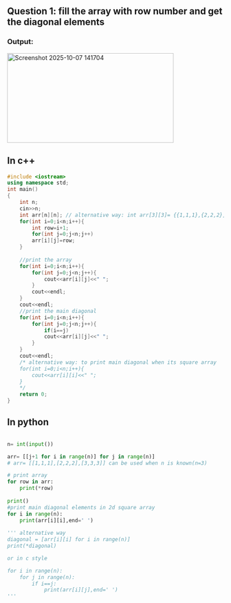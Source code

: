 ## Question 1: fill the array with row number and get the diagonal elements

### Output:
<img width="387" height="208" alt="Screenshot 2025-10-07 141704" src="https://github.com/user-attachments/assets/9a4fa215-0751-48aa-b296-90c3112aa62e" />

## In c++
```cpp
#include <iostream>
using namespace std;
int main()
{
    int n;
    cin>>n;
    int arr[n][n]; // alternative way: int arr[3][3]= {{1,1,1},{2,2,2},{3,3,3}} can be used only when n is known
    for(int i=0;i<n;i++){
        int row=i+1;
        for(int j=0;j<n;j++)
        arr[i][j]=row;
    }
    
    //print the array
    for(int i=0;i<n;i++){
        for(int j=0;j<n;j++){
            cout<<arr[i][j]<<" ";
        }
        cout<<endl;
    }
    cout<<endl;
    //print the main diagonal
    for(int i=0;i<n;i++){
        for(int j=0;j<n;j++){
            if(i==j)
            cout<<arr[i][j]<<" ";
        }
    }
    cout<<endl;
    /* alternative way: to print main diagonal when its square array
    for(int i=0;i<n;i++){
        cout<<arr[i][i]<<" ";
    }
    */
    return 0;
}
```

## In python
```python

n= int(input())

arr= [[j+1 for i in range(n)] for j in range(n)]
# arr= [[1,1,1],[2,2,2],[3,3,3]] can be used when n is known(n=3)

# print array    
for row in arr:
    print(*row)
   
print() 
#print main diagonal elements in 2d square array
for i in range(n):
    print(arr[i][i],end=' ')
    
''' alternative way
diagonal = [arr[i][i] for i in range(n)]
print(*diagonal)

or in c style

for i in range(n):
    for j in range(n):
        if i==j:
            print(arr[i][j],end=' ')
'''
```
